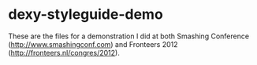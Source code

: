 dexy-styleguide-demo
====================

These are the files for a demonstration I did at both Smashing Conference (http://www.smashingconf.com) and Fronteers 2012 (http://fronteers.nl/congres/2012).